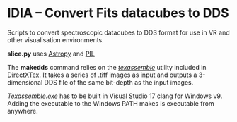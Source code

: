 # IDIA – Convert Fits datacubes to DDS

Scripts to convert spectroscopic datacubes to DDS format for use in VR and other visualisation environments.

**slice.py** uses [Astropy](http://www.astropy.org) and [PIL](https://pypi.python.org/pypi/Pillow/4.2.1)

The **makedds** command relies on the *[texassemble](https://github.com/Microsoft/DirectXTex/wiki/Texassemble)* utility included in [DirectXTex](https://github.com/Microsoft/DirectXTex). It takes a series of .tiff images as input and outputs a 3-dimensional DDS file of the same bit-depth as the input images.

*Texassemble.exe* has to be built in Visual Studio 17 clang for Windows v9. Adding the executable to the Windows PATH makes is executable from anywhere.
